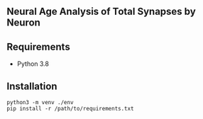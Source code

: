 ## Neural Age Analysis of Total Synapses by Neuron

## Requirements

- Python 3.8

## Installation


```
python3 -m venv ./env
pip install -r /path/to/requirements.txt
```
